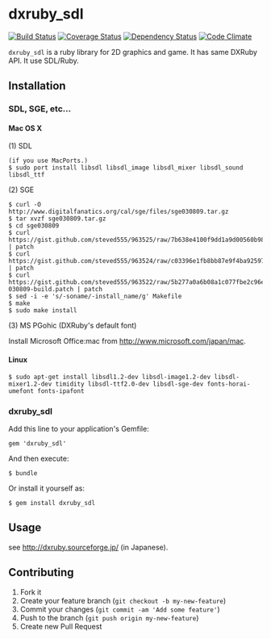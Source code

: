 # dxruby_sdl

[![Build Status](https://travis-ci.org/takaokouji/dxruby_sdl.png?branch=master)](https://travis-ci.org/takaokouji/dxruby_sdl)
[![Coverage Status](https://coveralls.io/repos/takaokouji/dxruby_sdl/badge.png?branch=master)](https://coveralls.io/r/takaokouji/dxruby_sdl?branch=master)
[![Dependency Status](https://gemnasium.com/takaokouji/dxruby_sdl.png)](https://gemnasium.com/takaokouji/dxruby_sdl)
[![Code Climate](https://codeclimate.com/github/takaokouji/dxruby_sdl.png)](https://codeclimate.com/github/takaokouji/dxruby_sdl)

`dxruby_sdl` is a ruby library for 2D graphics and game. It has same
DXRuby API. It use SDL/Ruby.

## Installation

### SDL, SGE, etc...

#### Mac OS X

(1) SDL

```
(if you use MacPorts.)
$ sudo port install libsdl libsdl_image libsdl_mixer libsdl_sound libsdl_ttf
```

(2) SGE

```
$ curl -O http://www.digitalfanatics.org/cal/sge/files/sge030809.tar.gz
$ tar xvzf sge030809.tar.gz
$ cd sge030809
$ curl https://gist.github.com/steved555/963525/raw/7b638e4100f9dd1a9d00560b98ea2ddd4375b2b0/sge_030809_freetype.patch | patch
$ curl https://gist.github.com/steved555/963524/raw/c03396e1fb8bb87e9f4ba92597d087f730c6c48b/sge_030809_cmap.patch | patch
$ curl https://gist.github.com/steved555/963522/raw/5b277a0a6b08a1c077fbe2c96eead4ef1d761856/sge-030809-build.patch | patch
$ sed -i -e 's/-soname/-install_name/g' Makefile
$ make
$ sudo make install
```

(3) MS PGohic (DXRuby's default font)

Install Microsoft Office:mac from http://www.microsoft.com/japan/mac.

#### Linux

```
$ sudo apt-get install libsdl1.2-dev libsdl-image1.2-dev libsdl-mixer1.2-dev timidity libsdl-ttf2.0-dev libsdl-sge-dev fonts-horai-umefont fonts-ipafont
```

### dxruby_sdl

Add this line to your application's Gemfile:

```
gem 'dxruby_sdl'
```

And then execute:

```
$ bundle
```

Or install it yourself as:

```
$ gem install dxruby_sdl
```

## Usage

see http://dxruby.sourceforge.jp/ (in Japanese).

## Contributing

1. Fork it
2. Create your feature branch (`git checkout -b my-new-feature`)
3. Commit your changes (`git commit -am 'Add some feature'`)
4. Push to the branch (`git push origin my-new-feature`)
5. Create new Pull Request
